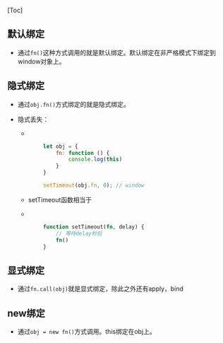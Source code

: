 [Toc]



## 默认绑定

- 通过`fn()`这种方式调用的就是默认绑定。默认绑定在非严格模式下绑定到window对象上。

## 隐式绑定

- 通过`obj.fn()`方式绑定的就是隐式绑定。

- 隐式丢失：

  - 

    ```javascript
            let obj = {
                fn: function () {
                    console.log(this)
                }
            }
    
            setTimeout(obj.fn, 0); // window
    ```

  - setTimeout函数相当于

  - 

    ```php
            function setTimeout(fn, delay) {
                // 等待delay秒后
                fn()
            }
    ```

## 显式绑定

- 通过`fn.call(obj)`就是显式绑定，除此之外还有apply，bind

## new绑定

- 通过`obj = new fn()`方式调用。this绑定在obj上。

